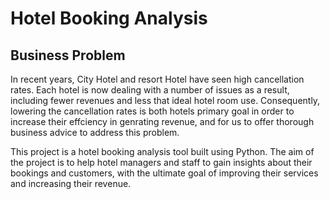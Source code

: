 # Hotel Booking Analysis
## Business Problem
In recent years, City Hotel and resort Hotel have seen high cancellation rates. Each hotel is now dealing with a number of issues as a result, including fewer revenues and less that ideal hotel room use. Consequently, lowering the cancellation rates is both hotels primary goal in order to increase their effciency in genrating revenue, and for us to offer thorough business advice to address this problem.

This project is a hotel booking analysis tool built using Python. The aim of the project is to help hotel managers and staff to gain insights about their bookings and customers, with the ultimate goal of improving their services and increasing their revenue.

